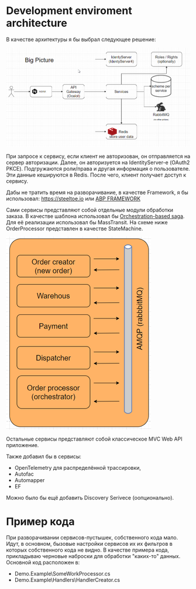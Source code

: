 # Development enviroment architecture
В качестве архитектуры я бы выбрал следующее решение:

![alt tag](/sourcers/big_picture.png "Development enviroment architecture")​

При запросе к сервису, если клиент не авторизован, он отправляется на сервер авторизации. Далее, он авторизуется на IdentityServer-е (OAuth2 PKCE). Подгружаются роли/права и другая информация о пользователе. Эти данные кешируются в Redis. После чего, клиент получает доступ к сервису.

Дабы не тратить время на разворачивание, в качестве Framework, я бы использовал: https://steeltoe.io или [ABP FRAMEWORK](https://docs.abp.io/en/abp/latest/Samples/Microservice-Demo)

Сами сервисы представляют собой отдельные модули обработки заказа. В качестве шаблона использовал бы [Orchestration-based saga](https://microservices.io/patterns/data/saga.html). Для её реализации использовал бы MassTransit. На схеме ниже OrderProcessor представлен в качестве StateMachine.

![alt tag](/sourcers/services1.png "Services")​

Остальные сервисы представляют собой классическое MVC Web API приложение. 

Также добавил бы в сервисы:
* OpenTelemetry для распределённой трассировки,
* Autofac
* Automapper
* EF

Можно было бы ещё добавить Discovery Serivece (оопционально).

# Пример кода
При разворачивании сервисов-пустышек, собственного кода мало. Идут, в основном, бызовые настройки сервисов их их фильтров в которых собственного кода не видно.
В качестве примера кода, прикладываю черновые наброски для обработки "каких-то" данных. 
Основной код расположен в:
* Demo.Example\SomeWorkProcessor.cs 
* Demo.Example\Handlers\HandlerCreator.cs 
